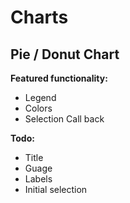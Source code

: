 # Charts

## Pie / Donut Chart

**Featured functionality:**

- Legend
- Colors
- Selection Call back

**Todo:**

- Title
- Guage
- Labels
- Initial selection
